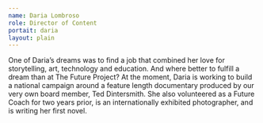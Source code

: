 ```yaml
---
name: Daria Lombroso
role: Director of Content
portait: daria
layout: plain
---
```


One of Daria’s dreams was to find a job that combined her love for storytelling, art, technology and education. And where better to fulfill a dream than at The Future Project? At the moment, Daria is working to build a national campaign around a feature length documentary produced by our very own board member, Ted Dintersmith. She also volunteered as a Future Coach for two years prior, is an internationally exhibited photographer, and is writing her first novel. 